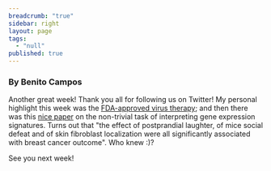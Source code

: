 ```yaml
---
breadcrumb: "true"
sidebar: right
layout: page
tags: 
  - "null"
published: true
---
```



### By Benito Campos  


Another great week! Thank you all for following us on Twitter!
My personal highlight this week was the <a href="https://youngalliance.github.io/yaac/website/IK-virus/" target="_blank">FDA-approved virus therapy</a>; and then there was this <a href="https://youngalliance.github.io/yaac/website/postprandial/" target="_blank">nice paper</a> on the non-trivial task of interpreting gene expression signatures. Turns out that "the effect of postprandial laughter, of mice social defeat and of skin fibroblast localization were all significantly associated with breast cancer outcome". Who knew :)?
   
See you next week!

